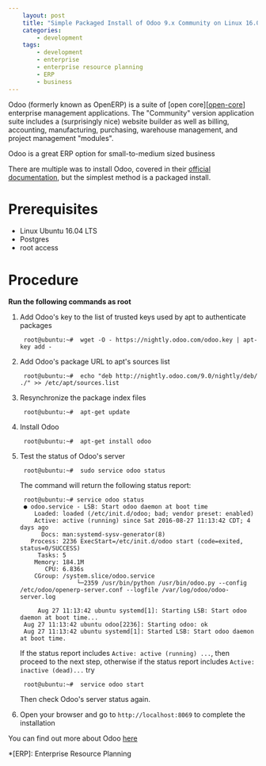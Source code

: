 ```yaml
---
    layout: post
    title: "Simple Packaged Install of Odoo 9.x Community on Linux 16.04"
    categories:
        - development
    tags:
        - development
        - enterprise
        - enterprise resource planning
        - ERP
        - business
---
```


Odoo (formerly known as OpenERP) is a suite of [open core][[open-core]] enterprise management applications. The "Community" version application suite includes a (surprisingly nice) website builder as well as billing, accounting, manufacturing, purchasing, warehouse management, and project management "modules".

Odoo is a great ERP option for small-to-medium sized business

There are multiple was to install Odoo, covered in their [official documentation][odoo-docs], but the simplest method is a packaged install.

# Prerequisites

* Linux Ubuntu 16.04 LTS
* Postgres
* root access

# Procedure

**Run the following commands as root**

1. Add Odoo's key to the list of trusted keys used by apt to authenticate packages

        root@ubuntu:~#  wget -O - https://nightly.odoo.com/odoo.key | apt-key add -

2. Add Odoo's package URL to apt's sources list

        root@ubuntu:~#  echo "deb http://nightly.odoo.com/9.0/nightly/deb/ ./" >> /etc/apt/sources.list

3. Resynchronize the package index files

        root@ubuntu:~#  apt-get update

4. Install Odoo

        root@ubuntu:~#  apt-get install odoo

5. Test the status of Odoo's server

        root@ubuntu:~#  sudo service odoo status

    The command will return the following status report:

        root@ubuntu:~# service odoo status
        ● odoo.service - LSB: Start odoo daemon at boot time
           Loaded: loaded (/etc/init.d/odoo; bad; vendor preset: enabled)
           Active: active (running) since Sat 2016-08-27 11:13:42 CDT; 4 days ago
             Docs: man:systemd-sysv-generator(8)
          Process: 2236 ExecStart=/etc/init.d/odoo start (code=exited, status=0/SUCCESS)
            Tasks: 5
           Memory: 184.1M
              CPU: 6.836s
           CGroup: /system.slice/odoo.service
                       └─2359 /usr/bin/python /usr/bin/odoo.py --config /etc/odoo/openerp-server.conf --logfile /var/log/odoo/odoo-server.log

            Aug 27 11:13:42 ubuntu systemd[1]: Starting LSB: Start odoo daemon at boot time...
        Aug 27 11:13:42 ubuntu odoo[2236]: Starting odoo: ok
        Aug 27 11:13:42 ubuntu systemd[1]: Started LSB: Start odoo daemon at boot time.

    If the status report includes `Active: active (running) ...`, then proceed to the next step, otherwise if the status report includes `Active: inactive (dead)...` try

        root@ubuntu:~#  service odoo start

    Then check Odoo's server status again.

6. Open your browser and go to `http://localhost:8069` to complete the installation

You can find out more about Odoo [here][odoo-main]

[odoo-docs]: https://www.odoo.com/documentation/9.0/setup/install.html "Odoo installation "

[#man-apt-key]: http://man.he.net/man8/apt-key "apt-key manual"

[#man-apt-get]: http://manpages.ubuntu.com/manpages/wily/man8/apt-get.8.html "apt-get manual"

[odoo-main]: https://www.odoo.com "Odoo Homepage"

[open-core]: https://en.wikipedia.org/wiki/Open_core

*[ERP]: Enterprise Resource Planning
